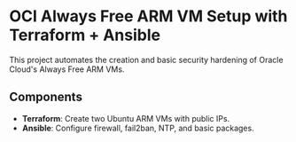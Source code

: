 # OCI Always Free ARM VM Setup with Terraform + Ansible

This project automates the creation and basic security hardening of Oracle Cloud's Always Free ARM VMs.

## Components
- **Terraform**: Create two Ubuntu ARM VMs with public IPs.
- **Ansible**: Configure firewall, fail2ban, NTP, and basic packages.

